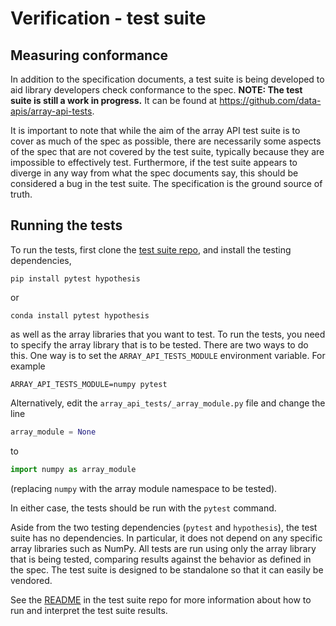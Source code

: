 # Verification - test suite

## Measuring conformance

In addition to the specification documents, a test suite is being developed to
aid library developers check conformance to the spec. **NOTE: The test suite
is still a work in progress.** It can be found at
<https://github.com/data-apis/array-api-tests>.

It is important to note that while the aim of the array API test suite is to
cover as much of the spec as possible, there are necessarily some aspects of
the spec that are not covered by the test suite, typically because they are
impossible to effectively test. Furthermore, if the test suite appears to
diverge in any way from what the spec documents say, this should be considered
a bug in the test suite. The specification is the ground source of truth.

## Running the tests

To run the tests, first clone the [test suite
repo](https://github.com/data-apis/array-api-tests), and install the testing
dependencies,

    pip install pytest hypothesis

or

    conda install pytest hypothesis

as well as the array libraries that you want to test. To run the tests, you
need to specify the array library that is to be tested. There are two ways to
do this. One way is to set the `ARRAY_API_TESTS_MODULE` environment variable.
For example

    ARRAY_API_TESTS_MODULE=numpy pytest

Alternatively, edit the `array_api_tests/_array_module.py` file and change the
line

```py
array_module = None
```

to

```py
import numpy as array_module
```

(replacing `numpy` with the array module namespace to be tested).

In either case, the tests should be run with the `pytest` command.

Aside from the two testing dependencies (`pytest` and `hypothesis`), the test
suite has no dependencies. In particular, it does not depend on any specific
array libraries such as NumPy. All tests are run using only the array library
that is being tested, comparing results against the behavior as defined in the
spec. The test suite is designed to be standalone so that it can easily be vendored.

See the
[README](https://github.com/data-apis/array-api-tests/blob/master/README.md)
in the test suite repo for more information about how to run and interpret the
test suite results.
